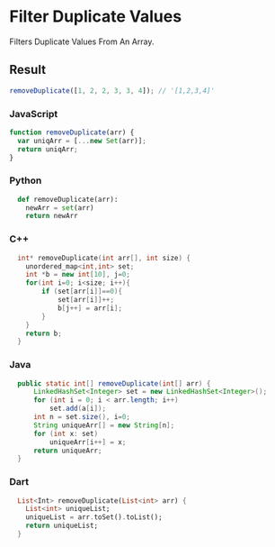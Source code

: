 # Filter Duplicate Values

Filters Duplicate Values From An Array.

## Result

```js
removeDuplicate([1, 2, 2, 3, 3, 4]); // '[1,2,3,4]'
```


### JavaScript

```js
function removeDuplicate(arr) {
  var uniqArr = [...new Set(arr)];
  return uniqArr;
}
```

### Python

```python
  def removeDuplicate(arr):
    newArr = set(arr)
    return newArr
```
### C++
```cpp
  int* removeDuplicate(int arr[], int size) {
    unordered_map<int,int> set;
    int *b = new int[10], j=0;
    for(int i=0; i<size; i++){
        if (set[arr[i]]==0){
            set[arr[i]]++;
            b[j++] = arr[i];
        }
    }
    return b;
  }
```
### Java
```java
  public static int[] removeDuplicate(int[] arr) {
      LinkedHashSet<Integer> set = new LinkedHashSet<Integer>();
      for (int i = 0; i < arr.length; i++)
          set.add(a[i]);
      int n = set.size(), i=0; 
      String uniqueArr[] = new String[n]; 
      for (int x: set)
          uniqueArr[i++] = x; 
      return uniqueArr;
  }
```

### Dart
```dart
  List<Int> removeDuplicate(List<int> arr) {
    List<int> uniqueList; 
    uniqueList = arr.toSet().toList();
    return uniqueList;
  }
```
